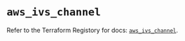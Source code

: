 # `aws_ivs_channel`

Refer to the Terraform Registory for docs: [`aws_ivs_channel`](https://registry.terraform.io/providers/hashicorp/aws/5.13.0/docs/resources/ivs_channel).
